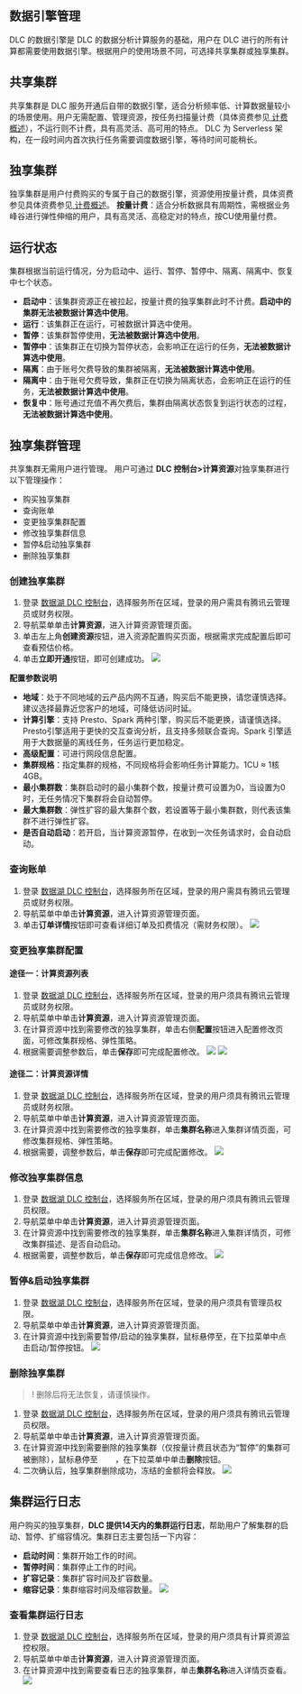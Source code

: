 ## 数据引擎管理
DLC 的数据引擎是 DLC 的数据分析计算服务的基础，用户在 DLC 进行的所有计算都需要使用数据引擎。根据用户的使用场景不同，可选择共享集群或独享集群。
## 共享集群
共享集群是 DLC 服务开通后自带的数据引擎，适合分析频率低、计算数据量较小的场景使用。用户无需配置、管理资源，按任务扫描量计费（具体资费参见[ 计费概述](https://cloud.tencent.com/document/product/1342/50371)），不运行则不计费，具有高灵活、高可用的特点。
DLC 为 Serverless 架构，在一段时间内首次执行任务需要调度数据引擎，等待时间可能稍长。
## 独享集群
独享集群是用户付费购买的专属于自己的数据引擎，资源使用按量计费，具体资费参见具体资费参见[ 计费概述](https://cloud.tencent.com/document/product/1342/50371)。
**按量计费**：适合分析数据具有周期性，需根据业务峰谷进行弹性伸缩的用户，具有高灵活、高稳定对的特点，按CU使用量付费。

## 运行状态
集群根据当前运行情况，分为启动中、运行、暂停、暂停中、隔离、隔离中、恢复中七个状态。
- **启动中**：该集群资源正在被拉起，按量计费的独享集群此时不计费。**启动中的集群无法被数据计算选中使用**。
- **运行**：该集群正在运行，可被数据计算选中使用。
- **暂停**：该集群暂停使用，**无法被数据计算选中使用**。
- **暂停中**：该集群正在切换为暂停状态，会影响正在运行的任务，**无法被数据计算选中使用**。
- **隔离**：由于账号欠费导致的集群被隔离，**无法被数据计算选中使用**。
- **隔离中**：由于账号欠费导致，集群正在切换为隔离状态，会影响正在运行的任务，**无法被数据计算选中使用**。
- **恢复中**：账号通过充值不再欠费后，集群由隔离状态恢复到运行状态的过程，**无法被数据计算选中使用**。

## 独享集群管理
共享集群无需用户进行管理。
用户可通过 **DLC 控制台>计算资源**对独享集群进行以下管理操作：
- 购买独享集群
- 查询账单
- 变更独享集群配置
- 修改独享集群信息
- 暂停&启动独享集群
- 删除独享集群

### 创建独享集群
1. 登录 [数据湖 DLC 控制台](https://console.cloud.tencent.com/dlc)，选择服务所在区域，登录的用户需具有腾讯云管理员或财务权限。
2. 导航菜单单击**计算资源**，进入计算资源管理页面。
3. 单击左上角**创建资源**按钮，进入资源配置购买页面，根据需求完成配置后即可查看预估价格。
4. 单击**立即开通**按钮，即可创建成功。
![](https://qcloudimg.tencent-cloud.cn/raw/60c2a462b374390704f9bc95fa1cc5ae.png)

**配置参数说明**
- **地域**：处于不同地域的云产品内网不互通，购买后不能更换，请您谨慎选择。建议选择最靠近您客户的地域，可降低访问时延。
- **计算引擎**：支持 Presto、Spark 两种引擎，购买后不能更换，请谨慎选择。Presto引擎适用于更快的交互查询分析，且支持多频联合查询。Spark 引擎适用于大数据量的离线任务，任务运行更加稳定。
- **高级配置**：可进行网段信息配置。
- **集群规格**：指定集群的规格，不同规格将会影响任务计算能力。1CU ≈ 1核4GB。
- **最小集群数**：集群启动时的最小集群个数，按量计费可设置为0，当设置为0时，无任务情况下集群将会自动暂停。
- **最大集群数**：弹性扩容的最大集群个数，若设置等于最小集群数，则代表该集群不进行弹性扩容。
- **是否自动启动**：若开启，当计算资源暂停，在收到一次任务请求时，会自动启动。

### 查询账单
1. 登录 [数据湖 DLC 控制台](https://console.cloud.tencent.com/dlc)，选择服务所在区域，登录的用户需具有腾讯云管理员或财务权限。
2. 导航菜单中单击**计算资源**，进入计算资源管理页面。
3. 单击**订单详情**按钮即可查看详细订单及扣费情况（需财务权限）。
![](https://qcloudimg.tencent-cloud.cn/raw/6681caa5dbf9fa752631416c6ef0550f.png)

### 变更独享集群配置
#### 途径一：计算资源列表
1. 登录 [数据湖 DLC 控制台](https://console.cloud.tencent.com/dlc)，选择服务所在区域，登录的用户须具有腾讯云管理员或财务权限。
2.  导航菜单中单击**计算资源**，进入计算资源管理页面。
3. 在计算资源中找到需要修改的独享集群，单击右侧**配置**按钮进入配置修改页面，可修改集群规格、弹性策略。
4. 根据需要调整参数后，单击**保存**即可完成配置修改。
![](https://qcloudimg.tencent-cloud.cn/raw/d2c63fdaf7d9a800e0136c9ad0edacc8.png)
![](https://qcloudimg.tencent-cloud.cn/raw/633d1ecf38762e8cfc2f4c2ed50d070e.png)

#### 途径二：计算资源详情
1. 登录 [数据湖 DLC 控制台](https://console.cloud.tencent.com/dlc)，选择服务所在区域，登录的用户须具有腾讯云管理员或财务权限。
2. 导航菜单中单击**计算资源**，进入计算资源管理页面。
3. 在计算资源中找到需要修改的独享集群，单击**集群名称**进入集群详情页面，可修改集群规格、弹性策略。
4. 根据需要，调整参数后，单击**保存**即可完成配置修改。
![](https://qcloudimg.tencent-cloud.cn/raw/c555fc4243ca3667f960d30fc8415f38.png)

### 修改独享集群信息
1. 登录 [数据湖 DLC 控制台](https://console.cloud.tencent.com/dlc)，选择服务所在区域，登录的用户须具有腾讯云管理员权限。
2. 导航菜单中单击**计算资源**，进入计算资源管理页面。
3. 在计算资源中找到需要修改的独享集群，单击**集群名称**进入集群详情页，可修改集群描述、是否自动启动。
4. 根据需要，调整参数后，单击**保存**即可完成信息修改。
![](https://qcloudimg.tencent-cloud.cn/raw/f6a5bb0a808f44f4490a10d72871c7ed.png)

### 暂停&启动独享集群
1. 登录 [数据湖 DLC 控制台](https://console.cloud.tencent.com/dlc)，选择服务所在区域，登录的用户须具有管理员权限。
2. 导航菜单中单击**计算资源**，进入计算资源管理页面。
3. 在计算资源中找到需要暂停/启动的独享集群，鼠标悬停至，在下拉菜单中点击启动/暂停按钮。
![](https://qcloudimg.tencent-cloud.cn/raw/3665022ab520bf90cdccd0bea374b1ca.png)

### 删除独享集群
>! 删除后将无法恢复，请谨慎操作。
>
1. 登录 [数据湖 DLC 控制台](https://console.cloud.tencent.com/dlc)，选择服务所在区域，登录的用户须具有腾讯云管理员权限。
2. 导航菜单中单击**计算资源**，进入计算资源管理页面。
3. 在计算资源中找到需要删除的独享集群（仅按量计费且状态为“暂停”的集群可被删除），鼠标悬停至<img src="https://qcloudimg.tencent-cloud.cn/raw/f4672bea4c83b181dd1dec370185ea94.png" width="31" height="17">，在下拉菜单中单击**删除**按钮。
4. 二次确认后，独享集群删除成功，冻结的金额将会释放。
![](https://qcloudimg.tencent-cloud.cn/raw/fd2762d33078e1d2757125e12f4a6dad.png)

## 集群运行日志
用户购买的独享集群，**DLC 提供14天内的集群运行日志**，帮助用户了解集群的启动、暂停、扩缩容情况。集群日志主要包括一下内容：
- **启动时间**：集群开始工作的时间。
- **暂停时间**：集群停止工作的时间。
- **扩容记录**：集群扩容时间及扩容数量。
- **缩容记录**：集群缩容时间及缩容数量。
![](https://qcloudimg.tencent-cloud.cn/raw/e23970acd921b492129179230df2e7a9.png)

### 查看集群运行日志
1. 登录 [数据湖 DLC 控制台](https://console.cloud.tencent.com/dlc)，选择服务所在区域，登录的用户须具有计算资源监控权限。
2. 导航菜单中单击**计算资源**，进入计算资源管理页面。
3. 在计算资源中找到需要查看日志的独享集群，单击**集群名称**进入详情页查看。
![](https://qcloudimg.tencent-cloud.cn/raw/f9c7ffad4aba9460dcdd9af53b30fdee.png)
